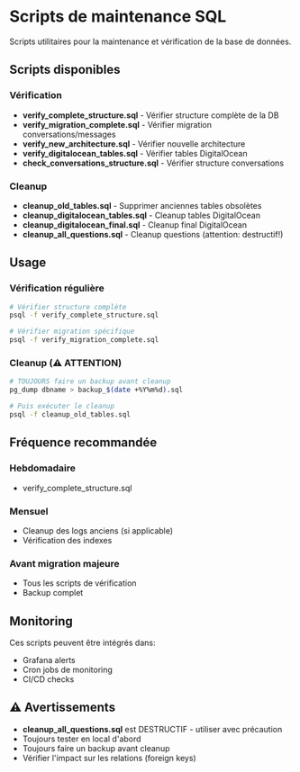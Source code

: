 # Scripts de maintenance SQL

Scripts utilitaires pour la maintenance et vérification de la base de données.

## Scripts disponibles

### Vérification
- **verify_complete_structure.sql** - Vérifier structure complète de la DB
- **verify_migration_complete.sql** - Vérifier migration conversations/messages
- **verify_new_architecture.sql** - Vérifier nouvelle architecture
- **verify_digitalocean_tables.sql** - Vérifier tables DigitalOcean
- **check_conversations_structure.sql** - Vérifier structure conversations

### Cleanup
- **cleanup_old_tables.sql** - Supprimer anciennes tables obsolètes
- **cleanup_digitalocean_tables.sql** - Cleanup tables DigitalOcean
- **cleanup_digitalocean_final.sql** - Cleanup final DigitalOcean
- **cleanup_all_questions.sql** - Cleanup questions (attention: destructif!)

## Usage

### Vérification régulière
```bash
# Vérifier structure complète
psql -f verify_complete_structure.sql

# Vérifier migration spécifique
psql -f verify_migration_complete.sql
```

### Cleanup (⚠️ ATTENTION)
```bash
# TOUJOURS faire un backup avant cleanup
pg_dump dbname > backup_$(date +%Y%m%d).sql

# Puis exécuter le cleanup
psql -f cleanup_old_tables.sql
```

## Fréquence recommandée

### Hebdomadaire
- verify_complete_structure.sql

### Mensuel
- Cleanup des logs anciens (si applicable)
- Vérification des indexes

### Avant migration majeure
- Tous les scripts de vérification
- Backup complet

## Monitoring

Ces scripts peuvent être intégrés dans:
- Grafana alerts
- Cron jobs de monitoring
- CI/CD checks

## ⚠️ Avertissements

- **cleanup_all_questions.sql** est DESTRUCTIF - utiliser avec précaution
- Toujours tester en local d'abord
- Toujours faire un backup avant cleanup
- Vérifier l'impact sur les relations (foreign keys)
